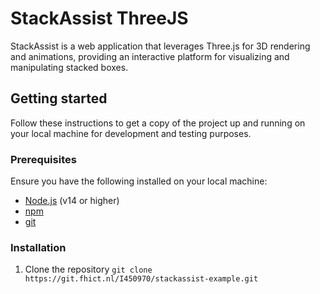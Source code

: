 # StackAssist ThreeJS

StackAssist is a web application that leverages Three.js for 3D rendering and animations, providing an interactive platform for visualizing and manipulating stacked boxes.

## Getting started

Follow these instructions to get a copy of the project up and running on your local machine for development and testing purposes.

### Prerequisites

Ensure you have the following installed on your local machine:

- [Node.js](https://nodejs.org/en) (v14 or higher)
- [npm](https://docs.npmjs.com/downloading-and-installing-node-js-and-npm)
- [git](https://www.git-scm.com/downloads)

### Installation

1. Clone the repository
```git clone https://git.fhict.nl/I450970/stackassist-example.git```
